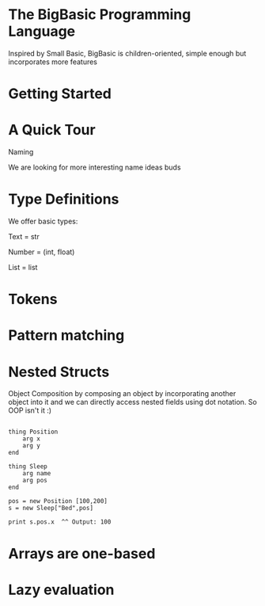 # The BigBasic Programming Language

Inspired by Small Basic, BigBasic is children-oriented,  simple enough but incorporates more features 

# Getting Started

# A Quick Tour 

Naming 

We are looking for more interesting name ideas buds

# Type Definitions

We offer basic types:

Text = str

Number = (int, float)

List = list

# Tokens

# Pattern matching

# Nested Structs

Object Composition by composing an object by incorporating another object into it and we can directly access 
nested fields using dot notation. So OOP isn't it :)

<pre lang="markdown"><code>
thing Position
	arg x 
	arg y 
end 

thing Sleep 
	arg name 
	arg pos 
end 

pos = new Position [100,200]
s = new Sleep["Bed",pos]

print s.pos.x  ^^ Output: 100
</code></pre>


# Arrays are one-based

# Lazy evaluation


